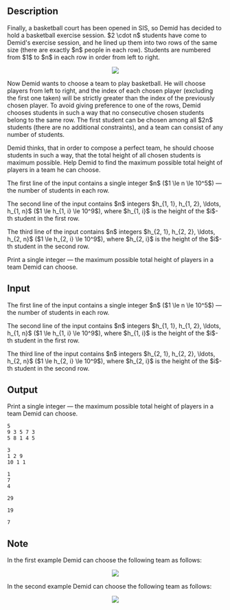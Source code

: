 ## Description

<div><p>Finally, a basketball court has been opened in SIS, so Demid has decided to hold a basketball exercise session. $2 \cdot n$ students have come to Demid's exercise session, and he lined up them into two rows of the same size (there are exactly $n$ people in each row). Students are numbered from $1$ to $n$ in each row in order from left to right.</p><center> <img class="tex-graphics" src="file://Wu9Vzapi.png" style="max-width: 100.0%;max-height: 100.0%;"> </center><p>Now Demid wants to choose a team to play basketball. He will choose players from left to right, and the index of each chosen player (excluding the first one <span class="tex-font-style-bf">taken</span>) will be strictly greater than the index of the previously chosen player. To avoid giving preference to one of the rows, Demid chooses students in such a way that no consecutive chosen students belong to the same row. The first student can be chosen among all $2n$ students (there are no additional constraints), and a team can consist of any number of students. </p><p>Demid thinks, that in order to compose a perfect team, he should choose students in such a way, that the total height of all chosen students is maximum possible. Help Demid to find the maximum possible total height of players in a team he can choose.</p></div><div class="input-specification"><p>The first line of the input contains a single integer $n$ ($1 \le n \le 10^5$)&nbsp;— the number of students in each row.</p><p>The second line of the input contains $n$ integers $h_{1, 1}, h_{1, 2}, \ldots, h_{1, n}$ ($1 \le h_{1, i} \le 10^9$), where $h_{1, i}$ is the height of the $i$-th student in the first row.</p><p>The third line of the input contains $n$ integers $h_{2, 1}, h_{2, 2}, \ldots, h_{2, n}$ ($1 \le h_{2, i} \le 10^9$), where $h_{2, i}$ is the height of the $i$-th student in the second row.</p></div><div class="output-specification"><p>Print a single integer — the maximum possible total height of players in a team Demid can choose.</p></div>

## Input

<p>The first line of the input contains a single integer $n$ ($1 \le n \le 10^5$)&nbsp;— the number of students in each row.</p><p>The second line of the input contains $n$ integers $h_{1, 1}, h_{1, 2}, \ldots, h_{1, n}$ ($1 \le h_{1, i} \le 10^9$), where $h_{1, i}$ is the height of the $i$-th student in the first row.</p><p>The third line of the input contains $n$ integers $h_{2, 1}, h_{2, 2}, \ldots, h_{2, n}$ ($1 \le h_{2, i} \le 10^9$), where $h_{2, i}$ is the height of the $i$-th student in the second row.</p>

## Output

<p>Print a single integer — the maximum possible total height of players in a team Demid can choose.</p>





```input1
5
9 3 5 7 3
5 8 1 4 5
```




```input2
3
1 2 9
10 1 1
```




```input3
1
7
4
```




```output1
29
```




```output2
19
```




```output3
7
```



## Note

<p>In the first example Demid can choose the following team as follows: </p><center> <img class="tex-graphics" src="file://oLWlrest.png" style="max-width: 100.0%;max-height: 100.0%;"> </center><p>In the second example Demid can choose the following team as follows: </p><center> <img class="tex-graphics" src="file://QwQyjzkN.png" style="max-width: 100.0%;max-height: 100.0%;"> </center>
